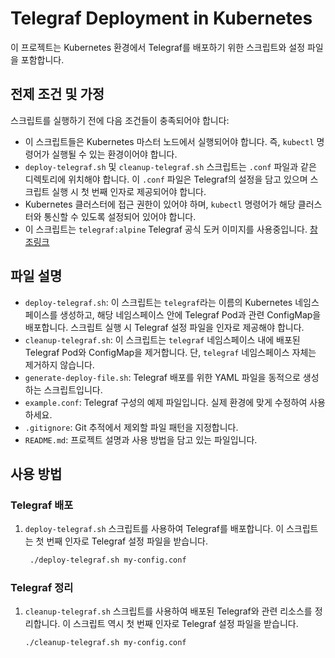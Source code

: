 # Telegraf Deployment in Kubernetes

이 프로젝트는 Kubernetes 환경에서 Telegraf를 배포하기 위한 스크립트와 설정 파일을 포함합니다.

## 전제 조건 및 가정

스크립트를 실행하기 전에 다음 조건들이 충족되어야 합니다:

- 이 스크립트들은 Kubernetes 마스터 노드에서 실행되어야 합니다. 즉, `kubectl` 명령어가 실행될 수 있는 환경이어야 합니다.
- `deploy-telegraf.sh` 및 `cleanup-telegraf.sh` 스크립트는 `.conf` 파일과 같은 디렉토리에 위치해야 합니다. 이 `.conf` 파일은 Telegraf의 설정을 담고 있으며 스크립트 실행 시 첫 번째 인자로 제공되어야 합니다.
- Kubernetes 클러스터에 접근 권한이 있어야 하며, `kubectl` 명령어가 해당 클러스터와 통신할 수 있도록 설정되어 있어야 합니다.
- 이 스크립트는 `telegraf:alpine` Telegraf 공식 도커 이미지를 사용중입니다. [참조링크](https://hub.docker.com/layers/library/telegraf/alpine/images/sha256-d189764c89938a053ffe822ac51dae896fd911a007c91777ec1983a0d568b75c?context=explore)


## 파일 설명

- `deploy-telegraf.sh`: 이 스크립트는 `telegraf`라는 이름의 Kubernetes 네임스페이스를 생성하고, 해당 네임스페이스 안에 Telegraf Pod과 관련 ConfigMap을 배포합니다. 스크립트 실행 시 Telegraf 설정 파일을 인자로 제공해야 합니다.
- `cleanup-telegraf.sh`: 이 스크립트는 `telegraf` 네임스페이스 내에 배포된 Telegraf Pod와 ConfigMap을 제거합니다. 단, `telegraf` 네임스페이스 자체는 제거하지 않습니다.
- `generate-deploy-file.sh`: Telegraf 배포를 위한 YAML 파일을 동적으로 생성하는 스크립트입니다.
- `example.conf`: Telegraf 구성의 예제 파일입니다. 실제 환경에 맞게 수정하여 사용하세요.
- `.gitignore`: Git 추적에서 제외할 파일 패턴을 지정합니다.
- `README.md`: 프로젝트 설명과 사용 방법을 담고 있는 파일입니다.

## 사용 방법

### Telegraf 배포

1. `deploy-telegraf.sh` 스크립트를 사용하여 Telegraf를 배포합니다. 이 스크립트는 첫 번째 인자로 Telegraf 설정 파일을 받습니다.


   ```bash
    ./deploy-telegraf.sh my-config.conf
   ```

### Telegraf 정리

1. `cleanup-telegraf.sh` 스크립트를 사용하여 배포된 Telegraf와 관련 리소스를 정리합니다. 이 스크립트 역시 첫 번째 인자로 Telegraf 설정 파일을 받습니다.

   ```bash
   ./cleanup-telegraf.sh my-config.conf
   ```
    